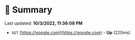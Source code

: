 # 📖 Summary
Last updated: **10/3/2022, 11:36:08 PM**

- `GET` [https://google.com](https://google.com) - **Up** (220ms)
